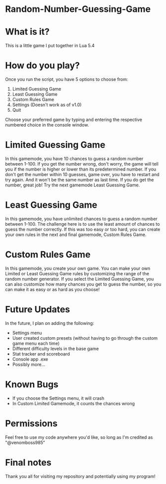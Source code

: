 # Random-Number-Guessing-Game

# What is it?
This is a little game I put together in Lua 5.4

# How do you play?
Once you run the script, you have 5 options to choose from:
  1. Limited Guessing Game
  2. Least Guessing Game
  3. Custom Rules Game
  4. Settings (Doesn't work as of v1.0)
  5. Quit

Choose your preferred game by typing and entering the respective numbered choice in the console window.

# Limited Guessing Game
In this gamemode, you have 10 chances to guess a random number between 1-100. If you get the number wrong, don't worry, the game will tell you if the number is higher or lower than its predetermined number. If you don't get the number within 10 guesses, game over, you have to restart and try again. And it won't be the same number as last time. If you do get the number, great job! Try the next gamemode Least Guessing Game.

# Least Guessing Game
In this gamemode, you have unlimited chances to guess a random number between 1-100. The challenge here is to use the least amount of chances to guess the number correctly. If this was too easy or too hard, you can create your own rules in the next and final gamemode, Custom Rules Game.

# Custom Rules Game
In this gamemode, you create your own game. You can make your own Limited or Least Guessing Game rules by customizing the range of the random number generator. If you select the Limited Guessing Game, you can also customize how many chances you get to guess the number, so you can make it as easy or as hard as you choose!

# Future Updates
In the future, I plan on adding the following:
  - Settings menu
  - User created custom presets (without having to go through the custom game menu each time)
  - Different difficulty levels in the base game
  - Stat tracker and scoreboard
  - Console app .exe
  - Possibly more...

# Known Bugs
  - If you choose the Settings menu, it will crash
  - In Custom Limited Gamemode, it counts the chances wrong

# Permissions
Feel free to use my code anywhere you'd like, so long as I'm credited as "@venomboss985"

# Final notes
Thank you all for visiting my repository and potentially using my program!
